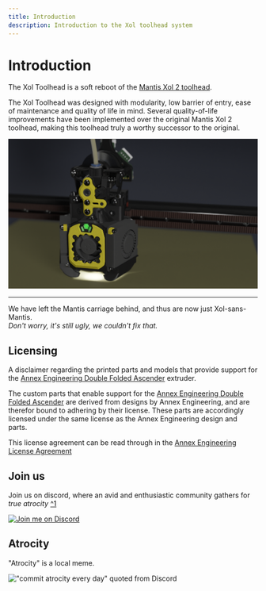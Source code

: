 ```yaml
---
title: Introduction
description: Introduction to the Xol toolhead system
---
```


# Introduction

The Xol Toolhead is a soft reboot of the [Mantis Xol 2 toolhead](https://github.com/Armchair-Engineering/Mantis-Xol).

The Xol Toolhead was designed with modularity, low barrier of entry, ease of maintenance and quality of life in mind. Several quality-of-life improvements have been implemented over the original Mantis Xol 2 toolhead, making this toolhead truly a worthy successor to the original.

![Xol Toolhead assembly](assets/images/full_assembly.png)

---

 We have left the Mantis carriage behind, and thus are now just Xol-sans-Mantis.  
 *Don't worry, it's still ugly, we couldn't fix that.*

## Licensing

A disclaimer regarding the printed parts and models that provide support for the [Annex Engineering Double Folded Ascender](https://github.com/Annex-Engineering/Folded_Ascender-Extruder) extruder.

The custom parts that enable support for the [Annex Engineering Double Folded Ascender](https://github.com/Annex-Engineering/Folded_Ascender-Extruder) are derived from designs by Annex Engineering, and are therefor bound to adhering by their license. These parts are accordingly licensed under the same license as the Annex Engineering design and parts.

This license agreement can be read through in the [Annex Engineering License Agreement](https://github.com/Annex-Engineering/ANNEX-Engineering-License-Agreement)

## Join us

Join us on discord, where an avid and enthusiastic community gathers for *true atrocity* [^1](#Atrocity)

[![Join me on Discord](https://discord.com/api/guilds/1029426383614648421/widget.png?style=banner2)](https://discord.gg/armchairengineeringsux)

## Atrocity

"Atrocity" is a local meme.

!["commit atrocity every day" quoted from Discord](https://media.discordapp.net/attachments/1034245907622924348/1062902237329895444/image.png)
